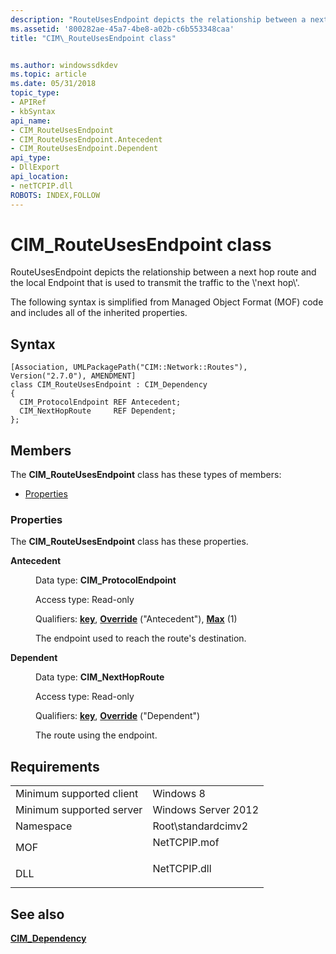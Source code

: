 ```yaml
---
description: "RouteUsesEndpoint depicts the relationship between a next hop route and the local Endpoint that is used to transmit the traffic to the \\'next hop\\'."
ms.assetid: '800282ae-45a7-4be8-a02b-c6b553348caa'
title: "CIM\_RouteUsesEndpoint class"


ms.author: windowssdkdev
ms.topic: article
ms.date: 05/31/2018
topic_type: 
- APIRef
- kbSyntax
api_name: 
- CIM_RouteUsesEndpoint
- CIM_RouteUsesEndpoint.Antecedent
- CIM_RouteUsesEndpoint.Dependent
api_type: 
- DllExport
api_location: 
- netTCPIP.dll
ROBOTS: INDEX,FOLLOW
---
```


# CIM\_RouteUsesEndpoint class

RouteUsesEndpoint depicts the relationship between a next hop route and the local Endpoint that is used to transmit the traffic to the \\'next hop\\'.

The following syntax is simplified from Managed Object Format (MOF) code and includes all of the inherited properties.

## Syntax

``` syntax
[Association, UMLPackagePath("CIM::Network::Routes"), Version("2.7.0"), AMENDMENT]
class CIM_RouteUsesEndpoint : CIM_Dependency
{
  CIM_ProtocolEndpoint REF Antecedent;
  CIM_NextHopRoute     REF Dependent;
};
```

## Members

The **CIM\_RouteUsesEndpoint** class has these types of members:

-   [Properties](#properties)

### Properties

The **CIM\_RouteUsesEndpoint** class has these properties.

<dl> <dt>

**Antecedent**
</dt> <dd> <dl> <dt>

Data type: **CIM\_ProtocolEndpoint**
</dt> <dt>

Access type: Read-only
</dt> <dt>

Qualifiers: [**key**](/windows/win32/wmisdk/key-qualifier), [**Override**](/windows/win32/wmisdk/standard-qualifiers) ("Antecedent"), [**Max**](/windows/win32/wmisdk/standard-qualifiers) (1)
</dt> </dl>

The endpoint used to reach the route's destination.

</dd> <dt>

**Dependent**
</dt> <dd> <dl> <dt>

Data type: **CIM\_NextHopRoute**
</dt> <dt>

Access type: Read-only
</dt> <dt>

Qualifiers: [**key**](/windows/win32/wmisdk/key-qualifier), [**Override**](/windows/win32/wmisdk/standard-qualifiers) ("Dependent")
</dt> </dl>

The route using the endpoint.

</dd> </dl>

## Requirements



|                                     |                                                                                         |
|-------------------------------------|-----------------------------------------------------------------------------------------|
| Minimum supported client<br/> | Windows 8<br/>                                                                    |
| Minimum supported server<br/> | Windows Server 2012<br/>                                                          |
| Namespace<br/>                | Root\\standardcimv2<br/>                                                          |
| MOF<br/>                      | <dl> <dt>NetTCPIP.mof</dt> </dl> |
| DLL<br/>                      | <dl> <dt>NetTCPIP.dll</dt> </dl> |



## See also

<dl> <dt>

[**CIM\_Dependency**](cim-dependency.md)
</dt> </dl>

 

